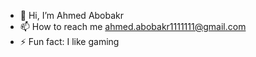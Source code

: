 - 👋 Hi, I’m Ahmed Abobakr
- 📫 How to reach me ahmed.abobakr1111111@gmail.com
- ⚡ Fun fact: I like gaming
  

<!---
bakr286/bakr286 is a ✨ special ✨ repository because its `README.md` (this file) appears on your GitHub profile.
You can click the Preview link to take a look at your changes.
--->

